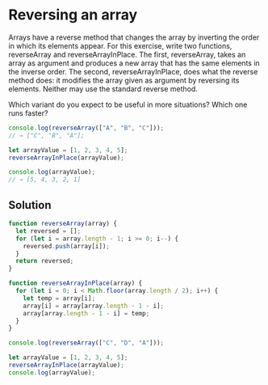 # Reversing an array

Arrays have a reverse method that changes the array by inverting the order in which its elements appear. For this exercise, write two functions, reverseArray and reverseArrayInPlace. The first, reverseArray, takes an array as argument and produces a new array that has the same elements in the inverse order. The second, reverseArrayInPlace, does what the reverse method does: it modifies the array given as argument by reversing its elements. Neither may use the standard reverse method.

Which variant do you expect to be useful in more situations? Which one runs faster?


```js
console.log(reverseArray(["A", "B", "C"]));
// → ["C", "B", "A"];

let arrayValue = [1, 2, 3, 4, 5];
reverseArrayInPlace(arrayValue);

console.log(arrayValue);
// → [5, 4, 3, 2, 1]
```

## Solution

```js
function reverseArray(array) {
  let reversed = [];
  for (let i = array.length - 1; i >= 0; i--) {
    reversed.push(array[i]);
  }
  return reversed;
}

function reverseArrayInPlace(array) {
  for (let i = 0; i < Math.floor(array.length / 2); i++) {
    let temp = array[i];
    array[i] = array[array.length - 1 - i];
    array[array.length - 1 - i] = temp;
  }
}

console.log(reverseArray(["C", "D", "A"]));

let arrayValue = [1, 2, 3, 4, 5];
reverseArrayInPlace(arrayValue);
console.log(arrayValue);


```